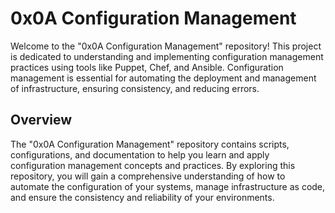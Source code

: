 # 0x0A Configuration Management
Welcome to the "0x0A Configuration Management" repository! This project is dedicated to understanding and implementing configuration management practices using tools like Puppet, Chef, and Ansible. Configuration management is essential for automating the deployment and management of infrastructure, ensuring consistency, and reducing errors.

## Overview
The "0x0A Configuration Management" repository contains scripts, configurations, and documentation to help you learn and apply configuration management concepts and practices. By exploring this repository, you will gain a comprehensive understanding of how to automate the configuration of your systems, manage infrastructure as code, and ensure the consistency and reliability of your environments.
